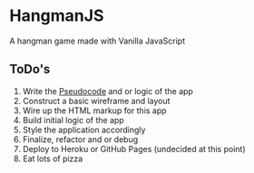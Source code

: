 
# HangmanJS

A hangman game made with Vanilla JavaScript

## ToDo's

1. Write the [Pseudocode](https://en.wikipedia.org/wiki/Pseudocode) and or logic of the app
2. Construct a basic wireframe and layout
4. Wire up the HTML markup for this app
3. Build initial logic of the app
4. Style the application accordingly
5. Finalize, refactor and or debug
6. Deploy to Heroku or GitHub Pages (undecided at this point)
7. Eat lots of pizza